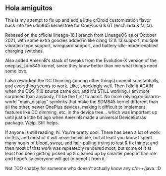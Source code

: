 ## Hola amiguitos

This is my attempt to fix up and add a little crDroid customization flavor back into the sdm845 kernel tree for OnePlus 6 & 6T (enchilada & fajita).

Rebased on the official lineage-18.1 branch from LineageOS as of October 2021, with some extra goodies added in like clang 12 & 13 support, multiple vibration type support, wireguard support, and battery-idle-mode-enabled charging switches.

Also added AnierinB's stack of tweaks from the Evolution-X version of the oneplus_sdm845 kernel, since they know better than me what things need some love.

I also reworked the DC Dimming (among other things) commit substantially, and everything seems to work. Like, shockingly well. Then I did it AGAIN when the OOS 11.0 source came out, and it's STILL working. I am more surprised than anybody, I'll be the first to admit. No more relying on bizarro-world "main_display" symlinks that make the SDM845 kernel different than all the other, newer OnePlus devices, making it difficult to implement features like DC dimming, etc. in the device tree... which was important up until just a little bit ago when AnierinB made a universal DeviceExtras package. Welp.
Still helps.

If anyone is still reading, hi. You're pretty cool. There has been a lot of work on this, and most of it will never be visible, but at least you know I spent many hours of blood, sweat, and hair-pulling trying to test & fix things; and then most of that work was repeatedly rendered moot, but some of it at least has been getting picked up & cleaned up by smarter people than me and hopefully everyone will get to benefit from it.

Not TOO shabby for someone who doesn't actually know any c/c++/java. :D

